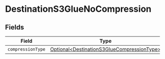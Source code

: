 # DestinationS3GlueNoCompression


## Fields

| Field                                                                                                  | Type                                                                                                   | Required                                                                                               | Description                                                                                            |
| ------------------------------------------------------------------------------------------------------ | ------------------------------------------------------------------------------------------------------ | ------------------------------------------------------------------------------------------------------ | ------------------------------------------------------------------------------------------------------ |
| `compressionType`                                                                                      | [Optional\<DestinationS3GlueCompressionType>](../../models/shared/DestinationS3GlueCompressionType.md) | :heavy_minus_sign:                                                                                     | N/A                                                                                                    |